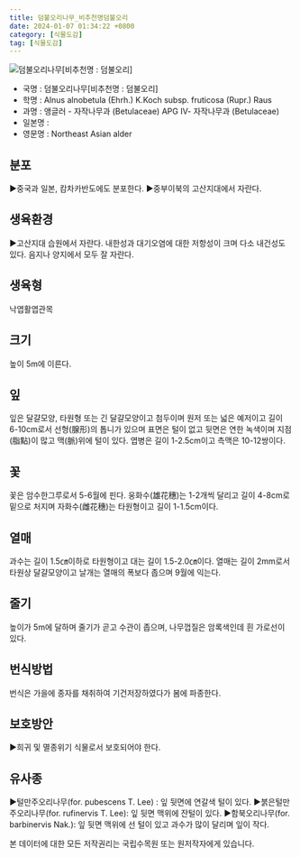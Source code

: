 ```yaml
---
title: 덤불오리나무_비추천명덤불오리
date: 2024-01-07 01:34:22 +0800
category: [식물도감]
tag: [식물도감]
---
```




![덤불오리나무[비추천명 : 덤불오리]](/fileUpload/plants/basic/Betulaceae/Alnus/827/827_20160816160045222files_th2.jpg)
- 국명 : 덤불오리나무[비추천명 : 덤불오리]
- 학명 : Alnus alnobetula (Ehrh.) K.Koch subsp. fruticosa (Rupr.) Raus
- 과명 : 앵글러 - 자작나무과 (Betulaceae) APG Ⅳ- 자작나무과 (Betulaceae)
- 일본명 : 
- 영문명 : Northeast Asian alder


## 분포
▶중국과 일본, 캄차카반도에도 분포한다.▶중부이북의 고산지대에서 자란다.
## 생육환경
▶고산지대 습원에서 자란다. 내한성과 대기오염에 대한 저항성이 크며 다소 내건성도 있다. 음지나 양지에서 모두 잘 자란다.
## 생육형
낙엽활엽관목
## 크기
높이 5m에 이른다.
## 잎
잎은 달걀모양, 타원형 또는 긴 달걀모양이고 첨두이며 원저 또는 넓은 예저이고 길이 6-10cm로서 선형(腺形)의 톱니가 있으며 표면은 털이 없고 뒷면은 연한 녹색이며 지점(脂點)이 많고 맥(脈)위에 털이 있다. 엽병은 길이 1-2.5cm이고 측맥은 10-12쌍이다.
## 꽃
꽃은 암수한그루로서 5-6월에 핀다. 웅화수(雄花穗)는 1-2개씩 달리고 길이 4-8cm로 밑으로 처지며 자화수(雌花穗)는 타원형이고 길이 1-1.5cm이다.
## 열매
과수는 길이 1.5㎝이하로 타원형이고 대는 길이 1.5-2.0㎝이다. 열매는 길이 2mm로서 타원상 달걀모양이고 날개는 열매의 폭보다 좁으며 9월에 익는다.
## 줄기
높이가 5m에 달하며 줄기가 곧고 수관이 좁으며, 나무껍질은 암록색인데 흰 가로선이 있다.
## 번식방법
번식은 가을에 종자를 채취하여 기건저장하였다가 봄에 파종한다.
## 보호방안
▶희귀 및 멸종위기 식물로서 보호되어야 한다.
## 유사종
▶털만주오리나무(for. pubescens T. Lee) : 잎 뒷면에 연갈색 털이 있다.▶붉은털만주오리나무(for. rufinervis T. Lee): 잎 뒷면 맥위에 잔털이 있다.▶함북오리나무(for. barbinervis Nak.): 잎 뒷면 맥위에 선 털이 있고 과수가 많이 달리며 잎이 작다.






본 데이터에 대한 모든 저작권리는 국립수목원 또는 원저작자에게 있습니다.
